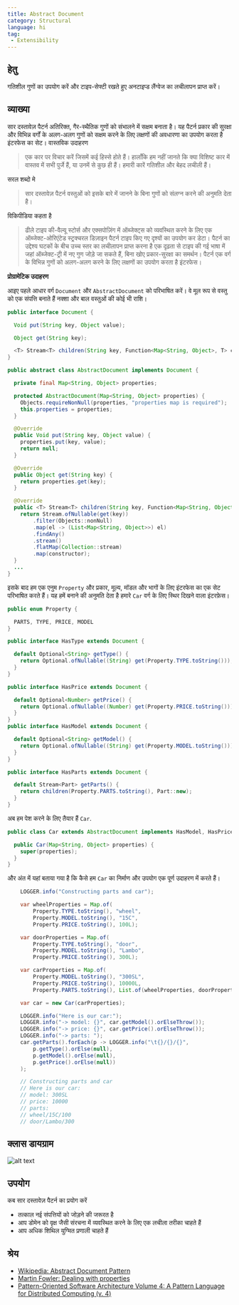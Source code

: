```yaml
---
title: Abstract Document
category: Structural
language: hi
tag: 
 - Extensibility
---
```


## हेतु

गतिशील गुणों का उपयोग करें और टाइप-सेफ्टी रखते हुए अनटाइप्ड लैंग्वेज का लचीलापन प्राप्त करें।

## व्याख्या

सार दस्तावेज़ पैटर्न अतिरिक्त, गैर-स्थैतिक गुणों को संभालने में सक्षम बनाता है। यह पैटर्न
प्रकार की सुरक्षा और विभिन्न वर्गों के अलग-अलग गुणों को सक्षम करने के लिए लक्षणों की अवधारणा का उपयोग करता है
इंटरफेस का सेट।
वास्तविक उदाहरण

> एक कार पर विचार करें जिसमें कई हिस्से होते हैं। हालाँकि हम नहीं जानते कि क्या विशिष्ट कार में वास्तव में सभी पुर्जे
> हैं, या उनमें से कुछ ही हैं। हमारी कारें गतिशील और बेहद लचीली हैं।

सरल शब्दो मे

> सार दस्तावेज़ पैटर्न वस्तुओं को इसके बारे में जानने के बिना गुणों को संलग्न करने की अनुमति देता है।

विकिपीडिया कहता है

> ढीले टाइप की-वैल्यू स्टोर्स और एक्सपोज़िंग में ऑब्जेक्ट्स को व्यवस्थित करने के लिए एक ऑब्जेक्ट-ओरिएंटेड स्ट्रक्चरल
> डिज़ाइन पैटर्न
> टाइप किए गए दृश्यों का उपयोग कर डेटा। पैटर्न का उद्देश्य घटकों के बीच उच्च स्तर का लचीलापन प्राप्त करना है
> एक दृढ़ता से टाइप की गई भाषा में जहां ऑब्जेक्ट-ट्री में नए गुण जोड़े जा सकते हैं, बिना खोए
> प्रकार-सुरक्षा का समर्थन। पैटर्न एक वर्ग के विभिन्न गुणों को अलग-अलग करने के लिए लक्षणों का उपयोग करता है
> इंटरफेस।

**प्रोग्रामेटिक उदाहरण**

आइए पहले आधार वर्ग `Document` और `AbstractDocument` को परिभाषित करें। वे मूल रूप से वस्तु को एक संपत्ति बनाते हैं
नक्शा और बाल वस्तुओं की कोई भी राशि।

```java
public interface Document {

  Void put(String key, Object value);

  Object get(String key);

  <T> Stream<T> children(String key, Function<Map<String, Object>, T> constructor);
}

public abstract class AbstractDocument implements Document {

  private final Map<String, Object> properties;

  protected AbstractDocument(Map<String, Object> properties) {
    Objects.requireNonNull(properties, "properties map is required");
    this.properties = properties;
  }

  @Override
  public Void put(String key, Object value) {
    properties.put(key, value);
    return null;
  }

  @Override
  public Object get(String key) {
    return properties.get(key);
  }

  @Override
  public <T> Stream<T> children(String key, Function<Map<String, Object>, T> constructor) {
    return Stream.ofNullable(get(key))
        .filter(Objects::nonNull)
        .map(el -> (List<Map<String, Object>>) el)
        .findAny()
        .stream()
        .flatMap(Collection::stream)
        .map(constructor);
  }
  ...
}
```

इसके बाद हम एक एनुम `Property` और प्रकार, मूल्य, मॉडल और भागों के लिए इंटरफेस का एक सेट परिभाषित करते हैं। यह हमें बनाने
की अनुमति देता है
हमारे `Car` वर्ग के लिए स्थिर दिखने वाला इंटरफ़ेस।

```java
public enum Property {

  PARTS, TYPE, PRICE, MODEL
}

public interface HasType extends Document {

  default Optional<String> getType() {
    return Optional.ofNullable((String) get(Property.TYPE.toString()));
  }
}

public interface HasPrice extends Document {

  default Optional<Number> getPrice() {
    return Optional.ofNullable((Number) get(Property.PRICE.toString()));
  }
}
public interface HasModel extends Document {

  default Optional<String> getModel() {
    return Optional.ofNullable((String) get(Property.MODEL.toString()));
  }
}

public interface HasParts extends Document {

  default Stream<Part> getParts() {
    return children(Property.PARTS.toString(), Part::new);
  }
}
```

अब हम पेश करने के लिए तैयार हैं `Car`.

```java
public class Car extends AbstractDocument implements HasModel, HasPrice, HasParts {

  public Car(Map<String, Object> properties) {
    super(properties);
  }
}
```

और अंत में यहां बताया गया है कि कैसे हम `Car` का निर्माण और उपयोग एक पूर्ण उदाहरण में करते हैं।

```java
    LOGGER.info("Constructing parts and car");

    var wheelProperties = Map.of(
        Property.TYPE.toString(), "wheel",
        Property.MODEL.toString(), "15C",
        Property.PRICE.toString(), 100L);

    var doorProperties = Map.of(
        Property.TYPE.toString(), "door",
        Property.MODEL.toString(), "Lambo",
        Property.PRICE.toString(), 300L);

    var carProperties = Map.of(
        Property.MODEL.toString(), "300SL",
        Property.PRICE.toString(), 10000L,
        Property.PARTS.toString(), List.of(wheelProperties, doorProperties));

    var car = new Car(carProperties);

    LOGGER.info("Here is our car:");
    LOGGER.info("-> model: {}", car.getModel().orElseThrow());
    LOGGER.info("-> price: {}", car.getPrice().orElseThrow());
    LOGGER.info("-> parts: ");
    car.getParts().forEach(p -> LOGGER.info("\t{}/{}/{}",
        p.getType().orElse(null),
        p.getModel().orElse(null),
        p.getPrice().orElse(null))
    );

    // Constructing parts and car
    // Here is our car:
    // model: 300SL
    // price: 10000
    // parts: 
    // wheel/15C/100
    // door/Lambo/300
```

## क्लास डायग्राम

![alt text](../../../abstract-document/etc/abstract-document.png "Abstract Document Traits and Domain")

## उपयोग

कब सार दस्तावेज़ पैटर्न का प्रयोग करें

* तत्काल नई संपत्तियों को जोड़ने की जरूरत है
* आप डोमेन को वृक्ष जैसी संरचना में व्यवस्थित करने के लिए एक लचीला तरीका चाहते हैं
* आप अधिक शिथिल युग्मित प्रणाली चाहते हैं

## श्रेय

* [Wikipedia: Abstract Document Pattern](https://en.wikipedia.org/wiki/Abstract_Document_Pattern)
* [Martin Fowler: Dealing with properties](http://martinfowler.com/apsupp/properties.pdf)
* [Pattern-Oriented Software Architecture Volume 4: A Pattern Language for Distributed Computing (v. 4)](https://www.amazon.com/gp/product/0470059028/ref=as_li_qf_asin_il_tl?ie=UTF8&tag=javadesignpat-20&creative=9325&linkCode=as2&creativeASIN=0470059028&linkId=e3aacaea7017258acf184f9f3283b492)
